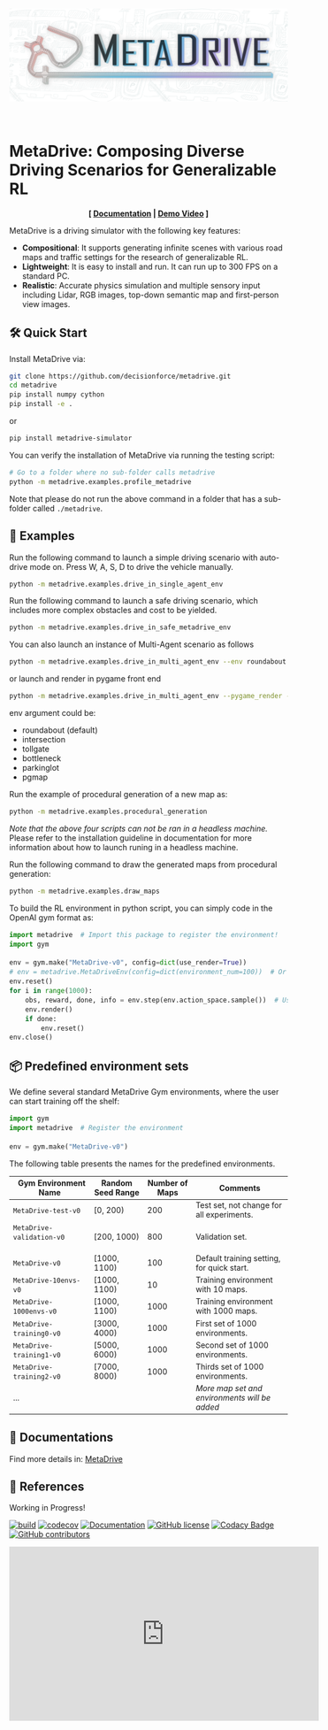 <br>

![](metadrive/assets/logo-horizon.png)

<br>

# MetaDrive: Composing Diverse Driving Scenarios for Generalizable RL


<div style="text-align: center; width:100%; margin: 0 auto; display: inline-block">
<strong>
[
<a href="https://metadrive-simulator.readthedocs.io">Documentation</a>
|
<a href="https://www.youtube.com/embed/3ziJPqC_-T4">Demo Video</a>
]
</strong>
</div>

<br>

MetaDrive is a driving simulator with the following key features:

- **Compositional**: It supports generating infinite scenes with various road maps and traffic settings for the research of generalizable RL. 
- **Lightweight**: It is easy to install and run. It can run up to 300 FPS on a standard PC.
- **Realistic**: Accurate physics simulation and multiple sensory input including Lidar, RGB images, top-down semantic map and first-person view images. 


## 🛠 Quick Start
Install MetaDrive via:

```bash
git clone https://github.com/decisionforce/metadrive.git
cd metadrive
pip install numpy cython
pip install -e .
```

or

```bash
pip install metadrive-simulator
```

You can verify the installation of MetaDrive via running the testing script:

```bash
# Go to a folder where no sub-folder calls metadrive
python -m metadrive.examples.profile_metadrive
```

Note that please do not run the above command in a folder that has a sub-folder called `./metadrive`.

## 🚕 Examples

Run the following command to launch a simple driving scenario with auto-drive mode on. Press W, A, S, D to drive the vehicle manually.

```bash
python -m metadrive.examples.drive_in_single_agent_env
```
Run the following command to launch a safe driving scenario, which includes more complex obstacles and cost to be yielded. 

```bash
python -m metadrive.examples.drive_in_safe_metadrive_env
```

You can also launch an instance of Multi-Agent scenario as follows

```bash
python -m metadrive.examples.drive_in_multi_agent_env --env roundabout
```

or launch and render in pygame front end 

```bash
python -m metadrive.examples.drive_in_multi_agent_env --pygame_render --env roundabout
```

env argument could be:
- roundabout (default)
- intersection
- tollgate
- bottleneck
- parkinglot
- pgmap

Run the example of procedural generation of a new map as:

```bash
python -m metadrive.examples.procedural_generation
```

*Note that the above four scripts can not be ran in a headless machine.* 
Please refer to the installation guideline in documentation for more information about how to launch runing in a headless machine.

Run the following command to draw the generated maps from procedural generation:

```bash
python -m metadrive.examples.draw_maps
```

To build the RL environment in python script, you can simply code in the OpenAI gym format as:

```python
import metadrive  # Import this package to register the environment!
import gym

env = gym.make("MetaDrive-v0", config=dict(use_render=True))
# env = metadrive.MetaDriveEnv(config=dict(environment_num=100))  # Or build environment from class
env.reset()
for i in range(1000):
    obs, reward, done, info = env.step(env.action_space.sample())  # Use random policy
    env.render()
    if done:
        env.reset()
env.close()
```


## 📦 Predefined environment sets

We define several standard MetaDrive Gym environments, where the user can start training off the shelf:

```python
import gym
import metadrive  # Register the environment

env = gym.make("MetaDrive-v0")
```

The following table presents the names for the predefined environments. 

|&nbsp;  Gym Environment Name   | Random Seed Range | Number of Maps | Comments                                          |
| ----------------------- | ----------------- | -------------- | ------------------------------------------------------- |
| `MetaDrive-test-v0`       | [0, 200)          | 200            | Test set, not change for all experiments.               |
| `MetaDrive-validation-v0` &nbsp; &nbsp; &nbsp; &nbsp; &nbsp; &nbsp; &nbsp; &nbsp; &nbsp;|[200, 1000)|800| Validation set.|
| `MetaDrive-v0`            | [1000, 1100)      | 100            | Default training setting, for quick start.              |
| `MetaDrive-10envs-v0`     | [1000, 1100)      | 10             | Training environment with 10 maps.                      |
| `MetaDrive-1000envs-v0`   | [1000, 1100)      | 1000           | Training environment with 1000 maps.                    |
| `MetaDrive-training0-v0`  | [3000, 4000)      | 1000           | First set of 1000 environments.                         |
| `MetaDrive-training1-v0`  | [5000, 6000)      | 1000           | Second set of 1000 environments.                        |
| `MetaDrive-training2-v0`  | [7000, 8000)      | 1000           | Thirds set of 1000 environments.                        |
| ...                     |                   |                | *More map set and environments will be added* |



## 🏫 Documentations

Find more details in: [MetaDrive](https://metadrive-simulator.readthedocs.io)


## 📎 References

Working in Progress!

[![build](https://github.com/decisionforce/metadrive/workflows/test/badge.svg)](http://github.com/decisionforce/metadrive/actions)
[![codecov](https://codecov.io/gh/decisionforce/metadrive/branch/main/graph/badge.svg?token=1ZYN8L5397)](https://codecov.io/gh/decisionforce/metadrive)
[![Documentation](https://readthedocs.org/projects/metadrive/badge/?version=latest)](https://metadrive.readthedocs.io)
[![GitHub license](https://img.shields.io/github/license/decisionforce/metadrive)](https://github.com/decisionforce/metadrive/blob/main/LICENSE.txt)
[![Codacy Badge](https://app.codacy.com/project/badge/Grade/2d6fabe328a644b49e1269497b741057)](https://www.codacy.com/gh/decisionforce/metadrive/dashboard?utm_source=github.com&amp;utm_medium=referral&amp;utm_content=decisionforce/metadrive&amp;utm_campaign=Badge_Grade)
[![GitHub contributors](https://img.shields.io/github/contributors/decisionforce/metadrive)](https://github.com/decisionforce/metadrive/graphs/contributors)



<iframe width="560" height="315" src="https://www.youtube.com/embed/3ziJPqC_-T4" title="YouTube video player" frameborder="0" allow="accelerometer; autoplay; clipboard-write; encrypted-media; gyroscope; picture-in-picture" allowfullscreen></iframe>
 
